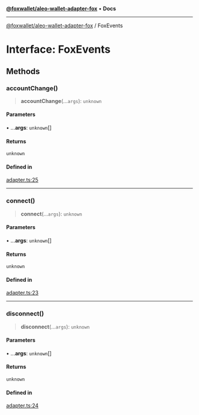 [**@foxwallet/aleo-wallet-adapter-fox**](../README.md) • **Docs**

***

[@foxwallet/aleo-wallet-adapter-fox](../globals.md) / FoxEvents

# Interface: FoxEvents

## Methods

### accountChange()

> **accountChange**(...`args`): `unknown`

#### Parameters

• ...**args**: `unknown`[]

#### Returns

`unknown`

#### Defined in

[adapter.ts:25](https://github.com/foxwallet/aleo-wallet-adapter/blob/b4f21b8dbe591c275fb19d0f268be3b5e39280d2/packages/wallets/fox/adapter.ts#L25)

***

### connect()

> **connect**(...`args`): `unknown`

#### Parameters

• ...**args**: `unknown`[]

#### Returns

`unknown`

#### Defined in

[adapter.ts:23](https://github.com/foxwallet/aleo-wallet-adapter/blob/b4f21b8dbe591c275fb19d0f268be3b5e39280d2/packages/wallets/fox/adapter.ts#L23)

***

### disconnect()

> **disconnect**(...`args`): `unknown`

#### Parameters

• ...**args**: `unknown`[]

#### Returns

`unknown`

#### Defined in

[adapter.ts:24](https://github.com/foxwallet/aleo-wallet-adapter/blob/b4f21b8dbe591c275fb19d0f268be3b5e39280d2/packages/wallets/fox/adapter.ts#L24)
